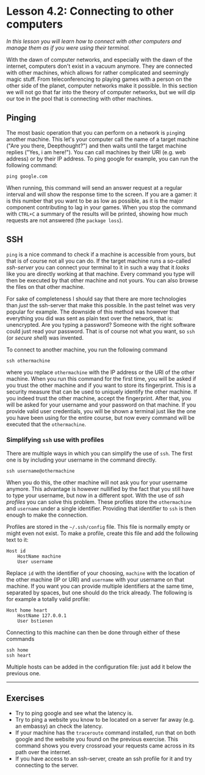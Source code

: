 # Lesson 4.2: Connecting to other computers
*In this lesson you will learn how to connect with other computers and manage them as if you were using their terminal.*

With the dawn of computer networks, and especially with the dawn of the internet, computers don't exist in a vacuum anymore. They are connected with other machines, which allows for rather complicated and seemingly magic stuff. From teleconferencing to playing games with a person on the other side of the planet, computer networks make it possible. In this section we will not go that far into the theory of computer networks, but we will dip our toe in the pool that is connecting with other machines.

## Pinging
The most basic operation that you can perform on a network is `ping`ing another machine. This let's your computer call the name of a target machine ("Are you there, Deepthought?") and then waits until the target machine replies ("Yes, i am here!"). You can call machines by their URI (e.g. web address) or by their IP address. To ping google for example, you can run the following command:

```
ping google.com
```

When running, this command will send an answer request at a regular interval and will show the response time to the screen. If you are a gamer: it is this number that you want to be as low as possible, as it is the major component contributing to lag in your games. When you stop the command with `CTRL+C` a summary of the results will be printed, showing how much requests are not answered (the `package loss`).

## SSH
`ping` is a nice command to check if a machine is accessible from yours, but that is of course not all you can do. If the target machine runs a so-called *ssh-server* you can connect your terminal to it in such a way that it *looks* like you are directly working at that machine. Every command you type will then be executed by that other machine and not yours. You can also browse the files on that other machine.

For sake of completeness I should say that there are more technologies than *just* the ssh-server that make this possible. In the past telnet was very popular for example. The downside of this method was however that everything you did was sent as plain text over the network, that is: unencrypted. Are you typing a password? Someone with the right software could just read your password. That is of course not what you want, so `ssh` (or *secure shell*) was invented.

To connect to another machine, you run the following command

```
ssh othermachine
```

where you replace `othermachine` with the IP address or the URI of the other machine. When you run this command for the first time, you will be asked if you trust the other machine and if you want to store its fingerprint. This is a security measure that can be used to uniquely identify the other machine. If you indeed trust the other machine, accept the fingerprint. After that, you will be asked for your username and your password on that machine. If you provide valid user credentials, you will be shown a terminal just like the one you have been using for the entire course, but now every command will be executed that the `othermachine`.

### Simplifying `ssh` use with profiles
There are multiple ways in which you can simplify the use of `ssh`. The first one is by including your username in the command directly.

```
ssh username@othermachine
```

When you do this, the other machine will not ask you for your username anymore. This advantage is however nullified by the fact that you still have to type your username, but now in a different spot. With the use of *ssh profiles* you can solve this problem. These profiles store the `othermachine` and `username` under a single identifier. Providing that identifier to `ssh` is then enough to make the connection.

Profiles are stored in the `~/.ssh/config` file. This file is normally empty or might even not exist. To make a profile, create this file and add the following text to it:

```
Host id
    HostName machine
    User username
```

Replace `id` with the identifier of your choosing, `machine` with the location of the other machine (IP or URI) and `username` with your username on that machine. If you want you can provide multiple identifiers at the same time, separated by spaces, but one should do the trick already. The following is for example a totally valid profile:

```
Host home heart
    HostName 127.0.0.1
    User bstienen
```

Connecting to this machine can then be done through either of these commands

```
ssh home
ssh heart
```

Multiple hosts can be added in the configuration file: just add it below the previous one.

---
## Exercises
- Try to ping google and see what the latency is.
- Try to ping a website you know to be located on a server far away (e.g. an embassy) an check the latency.
- If your machine has the `traceroute` command installed, run that on both google and the website you found on the previous exercise. This command shows you every crossroad your requests came across in its path over the internet.
- If you have access to an ssh-server, create an ssh profile for it and try connecting to the server.
